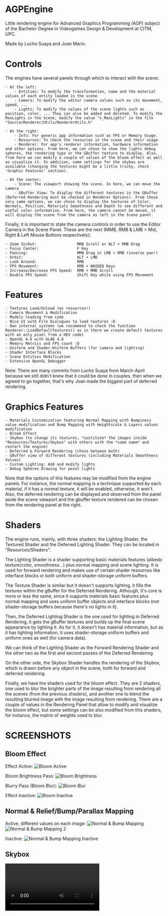 # AGPEngine
 Little rendering engine for Advanced Graphics Programming (AGP) subject of the Bachelor Degree in Videogames Design & Development at CITM, UPC.

 Made by Lucho Suaya and Joan Marin.

# Controls
The engines have several panels through which to interact with the scene:

    - At the left:
        - Entities: To modify the transformation, name and the material values of each entity loaded in the scene
        - Camera: To modify the editor camera values such as its movement, speed, ...
        - Lights: To modify the values of the scene lights such as position, color, ... They can also be added and deleted. To modify the MaxLights in the Scene, modify the value "s_MaxLights" in the file "Source/Renderer/Utils/RendererUtils.h"
    
    - At the right:
        - Info: For generic app information such as FPS or Memory Usage.
        - Resources: To check the resources in the scene and their usage
        - Renderer: For app's renderer information, hardware information and other options. From here, we can chose to show the lights debug spheres, the rendering type or the GBuffer texture to display. Also, from here we can modify a couple of values of the bloom effect as well as visualize it. In addition, some settings for the skybox are available (changing the textures might be a little tricky, check 'Graphic Features' section).

    - At the center:
        - Scene: The viewport showing the scene. In here, we can move the camera
        - GBuffer View: To display the different textures in the GBuffer (Deferred Rendering must be checked in Renderer Options). From these very same options, we can chose to display the textures of Color, Normals, Position, Materials Smoothness and Depth to see different and useful color information. From here, the camera cannot be moved, it will display the scene from the camera as left in the Scene panel.


Finally, it is important to state the camera controls in order to use the Editor Camera in the Scene Panel. These are the next (MMB, RMB & LMB = Mid, Right & Left Mouse Buttons respectively):

    - Zoom In/Out:                  MMB Scroll or ALT + RMB Drag
    - Focus Center:                 F Key
    - Panning:                      MMB Drag or LMB + RMB (inverse pan!)
    - Orbit:                        ALT + LMB
    - Look Around:                  RMB
    - FPS Movement:                 RMB + WASDEQ Keys
    - Increase/Decrease FPS Speed:  RMB + MMB Scroll
    - Double FPS Speed:             Shift Key while using FPS Movement


# Features
    - Textures Load/Unload (as resources!)
    - Camera Movement & Modification
    - Models loading from code
    - Nice UI with File Dialogues to load textures :D
    - Own internal systems (we recommend to check the function Renderer::LoadDefaultTextures() as in there we create default textures with an only pixel from a HEX code)
    - OpenGL 4.6 with GLAD 4.6
    - Memory Metrics and FPS count :D
    - Uniform and Shader-Uniform Buffers (for camera and lighting)
    - Shader Interface Blocks
    - Scene Entities Modification
    - Extensive OpenGL Debugger

Note: There are many commits from Lucho Suaya from March-April because we still didn't knew that it could be done in couples, then when we agreed to go together, that's why Joan made the biggest part of deferred rendering.

# Graphics Features
    - Materials Customization featuring Normal Mapping with Bumpiness value modification and Bump Mapping with Heightscale & Layers values modification
    - Bloom Effect
    - Skybox (to change its textures, *sustitute* the images inside "Resources/Textures/Skybox" with others with the *same name* and restart the engine)
    - Deferred & Forward Rendering (chose between both)
    - GBuffer view of different textures (including Materials Smoothness Values)
    - Custom Lighting: Add and modify lights
    - Debug Spheres Drawing for point lights

Note that the options of this features may be modified from the engine panels. For instance, the normal mapping is a technique supported by each material, if it has a normal texture, it will be enabled, otherwise, it won't. Also, the deferred rendering can be displayed and observed from the panel aside the scene viewport and the gbuffer texture rendered can be chosen from the rendering panel at the right.

# Shaders
The engine runs, mainly, with three shaders: the Lighting Shader, the Textured Shader and the Deferred Lighting Shader. They can be located in "Resources/Shaders".

The Lighting Shader is a shader supporting basic materials features (albedo texture/color, smoothness...) plus normal mapping and scene lighting. It is used for forward rendering and makes use of certain shader resources like interface blocks or both uniform and shader-storage uniform buffers.

The Texture Shader is similar but it doesn't supports lighting, it fills the textures within the gBuffer for the Deferred Rendering. Although, it's core is more or less the same, since it supports materials basic features plus normal mapping and uses uniform buffer objects and interface blocks (not shader-storage buffers because there's no lights in it).

Then, the Deferred Lighting Shader is the one used for lighting in Deferred Rendering, it gets the gBuffer textures and builds up the final scene appearance by lighting it. As for it, it doesn't has material information, but as it has lighting information, it uses shader-storage uniform buffers and uniform ones as well (for camera data).

We can think of the Lighting Shader as the Forward Rendering Shader and the other two as the first and second passes of the Deferred Rendering.

On the other side, the Skybox Shader handles the rendering of the Skybox, which is drawn before any object in the scene, both for forward and deferred rendering.

Finally, we have the shaders used for the bloom effect. They are 2 shaders, one used to blur the brighter parts of the image resulting from rendering all the scenes (from the previous shaders), and another one to blend the resulting blurred image with the image resulting from rendering. There are a couple of values in the Rendering Panel that allow to modify and visualize the bloom effect, but some settings can be also modified from this shaders, for instance, the matrix of weights used to blur.

# SCREENSHOTS
## Bloom Effect
Effect Active:
![Bloom Active](https://github.com/lucho1/AGPEngine/blob/master/ReadmeImages/Bloom.png)

Bloom Brightness Pass:
![Bloom Brightness](ReadmeImages/BloomBrightImg.png)

Blurry Pass (Bloom Blur):
![Bloom Blur](ReadmeImages/BloomBlurred.png)

Effect Inactive:
![Bloom Inactive](ReadmeImages/BloomNO.png)

## Normal & Relief/Bump/Parallax Mapping
Active, different values on each image:
![Normal & Bump Mapping](ReadmeImages/NormalBumpMapImg.png)
![Normal & Bump Mapping 2](ReadmeImages/NormalBumpMapImg2.png)

Inactive:
![Normal & Bump Mapping Inactive](ReadmeImages/NormalBumpMapImgNO.png)

## Skybox
![Skybox](ReadmeImages/Skybox_Gif.mp4)
